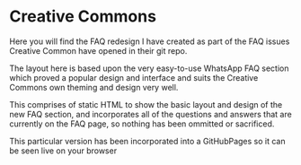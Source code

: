 # Creative Commons

Here you will find the FAQ redesign I have created as part of the FAQ issues Creative Common have opened in their git repo. 

The layout here is based upon the very easy-to-use WhatsApp FAQ section which proved a popular design and interface and suits the Creative Commons own theming and design very well. 

This comprises of static HTML to show the basic layout and design of the new FAQ section, and incorporates all of the questions and answers that are currently on the FAQ page, so nothing has been ommitted or sacrificed. 

This particular version has been incorporated into a GitHubPages so it can be seen live on your browser
